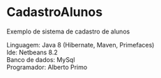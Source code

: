 <h1>CadastroAlunos</h1>

<p>Exemplo de sistema de cadastro de alunos

Linguagem: Java 8 (Hibernate, Maven, Primefaces)<br>
Ide: Netbeans 8.2<br>
Banco de dados: MySql<br>
Programador: Alberto Primo<br>
</p>
